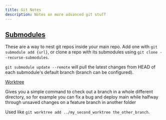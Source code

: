 ```yaml
---
title: Git Notes
description: Notes on more advanced git stuff
---
```


## [Submodules](https://git-scm.com/book/en/v2/Git-Tools-Submodules)

These are a way to nest git repos inside your main repo. Add one with `git submodule add {url}`, or clone a repo with its submodules using `git clone --recurse-submodules`.

`git submodule update --remote` will pull the latest changes from HEAD of each submodule's default branch (branch can be configured).

[Worktree](https://fev.al/posts/git-worktree/)

Gives you a simple command to check out a branch in a whole different directory, so for example you can fix a bug and deploy main while halfway through unsaved changes on a feature branch in another folder

Used like `git worktree add ../my_second_worktree the_other_branch`.
